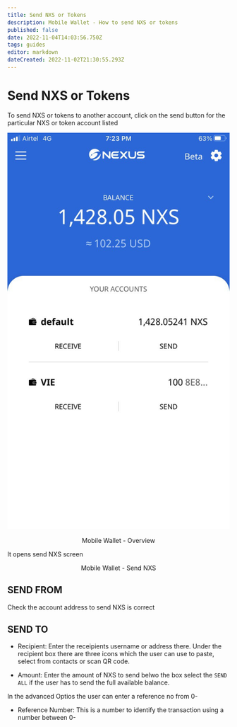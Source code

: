 ```yaml
---
title: Send NXS or Tokens
description: Mobile Wallet - How to send NXS or tokens 
published: false
date: 2022-11-04T14:03:56.750Z
tags: guides
editor: markdown
dateCreated: 2022-11-02T21:30:55.293Z
---
```


# Send NXS or Tokens
To send NXS or tokens to another account, click on the send button for the particular NXS or token account listed

![mobile-wallet-overview.jpeg](/mobile-wallet-overview.jpeg)<p align=center>Mobile Wallet - Overview</p>

It opens send NXS screen


<p align=center>Mobile Wallet - Send NXS</p>

## SEND FROM
Check the account address to send NXS is correct

## SEND TO

- Recipient: Enter the receipients username or address there. Under the recipient box there are three icons which the user can use to  paste, select from contacts or scan QR code.

- Amount: Enter the amount of NXS to send belwo the box select the `SEND ALL` if the user has to send the full available balance.

In the advanced Optios the user can enter a reference no from 0- 
- Reference Number: This is a number to identify the transaction using a number between 0-